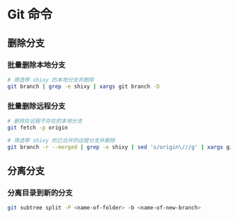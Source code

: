 # Git 命令

## 删除分支

### 批量删除本地分支
```bash
# 筛选带 shixy 的本地分支并删除
git branch | grep -e shixy | xargs git branch -D
```

### 批量删除远程分支
```bash
# 删除在远程不存在的本地分支
git fetch -p origin

# 筛选带 shixy 的已合并的远程分支并删除
git branch -r --merged | grep -e shixy | sed 's/origin\///g' | xargs git push origin --delete
```

## 分离分支
### 分离目录到新的分支
```bash
git subtree split -P <name-of-folder> -b <name-of-new-branch>
```